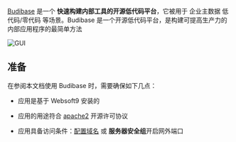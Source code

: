 [Budibase](https://budibase.com/) 是一个 **快速构建内部工具的开源低代码平台**，它被用于 企业主数据 低代码/零代码  等场景。Budibase 是一个开源低代码平台，是构建可提高生产力的内部应用程序的最简单方法


![GUI](https://libs.websoft9.com/Websoft9/DocsPicture/zh/budibase/budibase-main-websoft9.png)


## 准备

在参阅本文档使用 Budibase 时，需要确保如下几点：

- 应用是基于 Websoft9 安装的

- 应用的用途符合 [apache2](https://opensource.org/licenses/Apache-2.0) 开源许可协议

- 应用具备访问条件：[配置域名](./domain-set) 或 **服务器安全组**开启网外端口